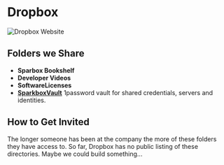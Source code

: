 # Dropbox

![Dropbox Website](http://i.imgur.com/w4R4VZP.png)

## Folders we Share

* **Sparbox Bookshelf**
* **Developer Videos**
* **SoftwareLicenses**
* [**SparkboxVault**][sparkbox_1password] 1password vault for shared credentials, servers and identities.

## How to Get Invited

The longer someone has been at the company the more of these folders they have
access to. So far, Dropbox has no public listing of these directories. Maybe
we could build something...

[sparkbox_1password]: ../../software/1password
